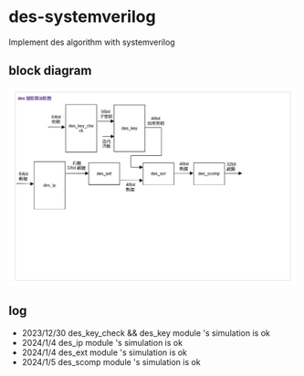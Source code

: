 # des-systemverilog

Implement des algorithm with systemverilog

## block diagram

![image-20240105004535529](pic/image-20240105004535529.png)

## log

- 2023/12/30 des_key_check && des_key  module 's simulation is ok
- 2024/1/4  des_ip  module 's simulation is ok
- 2024/1/4  des_ext  module 's simulation is ok
- 2024/1/5  des_scomp  module 's simulation is ok
